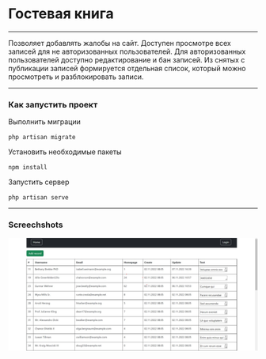 # Гостевая книга
<hr>
Позволяет добавлять жалобы на сайт. Доступен просмотре всех записей для не авторизованных пользователей. Для авторизованных пользователей доступно редактирование и бан записей. Из снятых с публикации записей формируется отдельная список, который можно просмотреть и разблокировать записи.
<hr>

### Как запустить проект

Выполнить миграции

```
php artisan migrate
```

Установить необходимые пакеты

```
npm install
```

Запустить сервер

```
php artisan serve
```

<hr>

### Screechshots

<img src="img/records.jpg">
